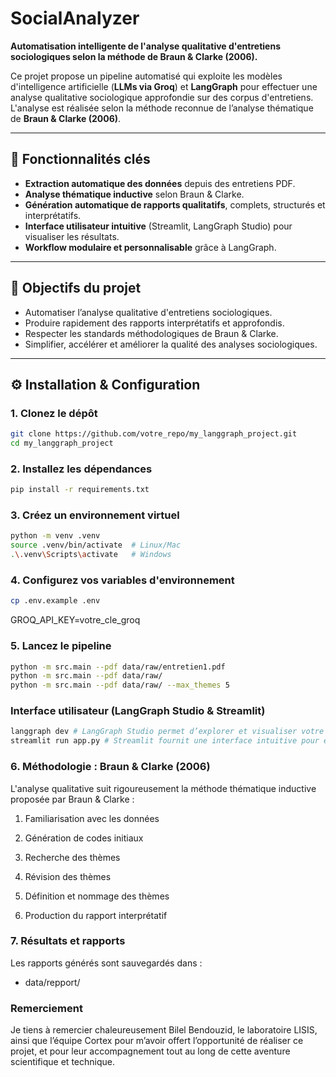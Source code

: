 # SocialAnalyzer 

**Automatisation intelligente de l'analyse qualitative d'entretiens sociologiques selon la méthode de Braun & Clarke (2006).**

Ce projet propose un pipeline automatisé qui exploite les modèles d'intelligence artificielle (**LLMs via Groq**) et **LangGraph** pour effectuer une analyse qualitative sociologique approfondie sur des corpus d'entretiens. L'analyse est réalisée selon la méthode reconnue de l’analyse thématique de **Braun & Clarke (2006)**.

---

## 🚀 Fonctionnalités clés

- **Extraction automatique des données** depuis des entretiens PDF.
- **Analyse thématique inductive** selon Braun & Clarke.
- **Génération automatique de rapports qualitatifs**, complets, structurés et interprétatifs.
- **Interface utilisateur intuitive** (Streamlit, LangGraph Studio) pour visualiser les résultats.
- **Workflow modulaire et personnalisable** grâce à LangGraph.

---

## 🎯 Objectifs du projet

- Automatiser l’analyse qualitative d'entretiens sociologiques.
- Produire rapidement des rapports interprétatifs et approfondis.
- Respecter les standards méthodologiques de Braun & Clarke.
- Simplifier, accélérer et améliorer la qualité des analyses sociologiques.

---

## ⚙️ Installation & Configuration

### 1. Clonez le dépôt

```bash
git clone https://github.com/votre_repo/my_langgraph_project.git
cd my_langgraph_project
```

### 2. Installez les dépendances

```bash
pip install -r requirements.txt
```


### 3. Créez un environnement virtuel
```bash
python -m venv .venv
source .venv/bin/activate  # Linux/Mac
.\.venv\Scripts\activate   # Windows
```
### 4. Configurez vos variables d'environnement
```bash
cp .env.example .env
```
GROQ_API_KEY=votre_cle_groq


### 5. Lancez le pipeline
```bash
python -m src.main --pdf data/raw/entretien1.pdf
python -m src.main --pdf data/raw/
python -m src.main --pdf data/raw/ --max_themes 5
```

### Interface utilisateur (LangGraph Studio & Streamlit)
```bash
langgraph dev # LangGraph Studio permet d’explorer et visualiser votre workflow. Lance le serveur LangGraph Studio
streamlit run app.py # Streamlit fournit une interface intuitive pour explorer les résultats
```

### 6. Méthodologie : Braun & Clarke (2006)

L'analyse qualitative suit rigoureusement la méthode thématique inductive proposée par Braun & Clarke :

1. Familiarisation avec les données

2. Génération de codes initiaux

3. Recherche des thèmes

4. Révision des thèmes

5. Définition et nommage des thèmes

6. Production du rapport interprétatif


### 7. Résultats et rapports
Les rapports générés sont sauvegardés dans :

- data/repport/

### Remerciement 

Je tiens à remercier chaleureusement Bilel Bendouzid, le laboratoire LISIS, ainsi que l’équipe Cortex pour m’avoir offert l’opportunité de réaliser ce projet, et pour leur accompagnement tout au long de cette aventure scientifique et technique.
